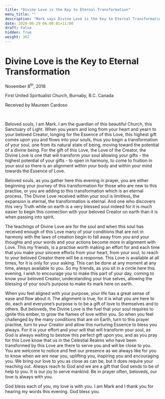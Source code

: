 ```yaml
---
title: "Divine Love is the Key to Eternal Transformation"
menu_title: ""
description: "Mark says Divine Love is the Key to Eternal Transformation"
date: 2020-06-29 06:00:01+11:00
draft: False
hidden: True
weight: 362
---
```

# Divine Love is the Key to Eternal Transformation

November 8<sup>th</sup>, 2018

First United Spiritualist Church, Burnaby, B.C. Canada

Received by Maureen Cardoso

 

Beloved souls, I am Mark.  I am the guardian of this beautiful Church, this Sanctuary of Light.  When you yearn and long from your heart and yearn to your beloved Creator, longing for the Essence of this Love, this highest gift comes upon you and flows into your souls, thus you begin a transformation of your soul, one from its natural state of being, moving toward the potential of a divine being.  For the gift of this Love, the Love of the Creator, the Divine Love is one that will transform your soul allowing your gifts - the highest potential of your gifts - to open in harmony, to come to fruition in your soul so there is an alignment within your body and within your mind towards the Essence of Love.  

Beloved souls, as you gather here this evening in prayer, you are either beginning your journey of this transformation for those who are new to this practise, or you are adding to this transformation which is an eternal process.  The Divine Love received within your soul is limitless, the expansion is eternal, the transformation is eternal.  And one who discovers this very Truth while on earth is a very blessed soul indeed for it is much easier to begin this connection with your beloved Creator on earth than it is when passing into spirit. 
 
The teachings of Divine Love are for the soul and when this soul has received enough of this Love many of your conditions that are not in harmony with the laws of creation begin to fall away from you and your thoughts and your words and your actions become more in alignment with Love.  This my friends, is a practise worth making an effort for and each time that you make your sincere efforts from your heart, from your soul, to reach to your beloved Creator there will be a response. This Love is available at all times, for it is only for your asking.  This can be done at any moment at any time, always available to you.  So my friends, as you sit in a circle here this evening, I wish to encourage you to make this part of your day, coming to know your beloved Creator, understanding your true selves, allowing the blessing of your soul’s purpose to make its mark here on earth.  

When you feel aligned with your purpose, your life has a great sense of ease and flow about it. The alignment is true, for it is what you are here to do, each and everyone’s purpose is to be a gift of love to themselves and to others. But beloveds, the Divine Love is the fuel that your soul requires to ignite this ember, to grow the flames of love within you. So when you feel challenged by the many conditions that are on Earth, turn to this prayer practise, turn to your Creator and allow this nurturing Essence to bless you always. For it is your effort and your will that will transform your soul, as God is always waiting to bestow this perfect gift upon you, and as you pray for this Love know that us in the Celestial Realms who have been transformed by this Love are there to serve you and will be close to you. You are welcome to notice and feel our presence as we always like for you to know when we are near you, uplifting you, inspiring you and encouraging you. We bring our love to you as close as can be, but it does require your reaching out. Always reach to God and we are a gift that God sends to be of help to you.  It is our joy to serve mankind. Be in prayer often, beloveds, our love is always with you.  

God bless each of you, my love is with you. I am Mark and I thank you for hearing my words this evening. God bless you. 